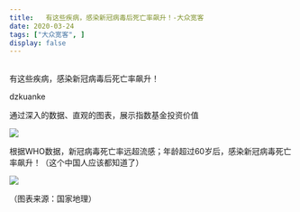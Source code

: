 ```yaml
---
title:   有这些疾病，感染新冠病毒后死亡率飙升！-大众宽客
date: 2020-03-24
tags: ["大众宽客", ]
display: false
---
```



## 



有这些疾病，感染新冠病毒后死亡率飙升！




dzkuanke




通过深入的数据、直观的图表，展示指数基金投资价值


<img class="rich_pages js_insertlocalimg" data-ratio="1.5321428571428573" data-s="300,640" src="https://mmbiz.qpic.cn/mmbiz_png/PKw3FQPmhIgNhQLaYuibUNmoSCgN8oDE62bG8f3p4Iaia0oGIWcwn5d1iboYicKHBJyfggfh6uiaTmLLvoBicJn6U3icQ/640?wx_fmt=png" data-type="png" data-w="560" style=""/>



根据WHO数据，新冠病毒死亡率远超流感；年龄超过60岁后，感染新冠病毒死亡率飙升！（这个中国人应该都知道了）

<img class="rich_pages js_insertlocalimg" data-ratio="2.667883211678832" data-s="300,640" src="https://mmbiz.qpic.cn/mmbiz_png/PKw3FQPmhIgNhQLaYuibUNmoSCgN8oDE6WtLicQxnia0SM1nenAUj6ogYIQBbUBl6LM2pGftJgibyO70wO02qqvFVQ/640?wx_fmt=png" data-type="png" data-w="548" style=""/>

（图表来源：国家地理）